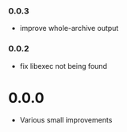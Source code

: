 ### 0.0.3

* improve whole-archive output

### 0.0.2

* fix libexec not being found

# 0.0.0

* Various small improvements
